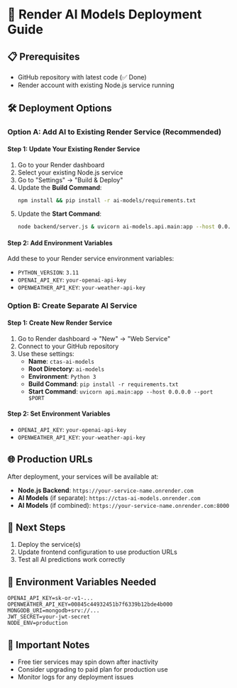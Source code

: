 # 🚀 Render AI Models Deployment Guide

## 📋 Prerequisites
- GitHub repository with latest code (✅ Done)
- Render account with existing Node.js service running

## 🛠️ Deployment Options

### Option A: Add AI to Existing Render Service (Recommended)

#### Step 1: Update Your Existing Render Service
1. Go to your Render dashboard
2. Select your existing Node.js service
3. Go to "Settings" → "Build & Deploy"
4. Update the **Build Command**:
   ```bash
   npm install && pip install -r ai-models/requirements.txt
   ```
5. Update the **Start Command**:
   ```bash
   node backend/server.js & uvicorn ai-models.api.main:app --host 0.0.0.0 --port 8000
   ```

#### Step 2: Add Environment Variables
Add these to your Render service environment variables:
- `PYTHON_VERSION`: `3.11`
- `OPENAI_API_KEY`: `your-openai-api-key`
- `OPENWEATHER_API_KEY`: `your-weather-api-key`

### Option B: Create Separate AI Service

#### Step 1: Create New Render Service
1. Go to Render dashboard → "New" → "Web Service"
2. Connect to your GitHub repository
3. Use these settings:
   - **Name**: `ctas-ai-models`
   - **Root Directory**: `ai-models`
   - **Environment**: `Python 3`
   - **Build Command**: `pip install -r requirements.txt`
   - **Start Command**: `uvicorn api.main:app --host 0.0.0.0 --port $PORT`

#### Step 2: Set Environment Variables
- `OPENAI_API_KEY`: `your-openai-api-key`
- `OPENWEATHER_API_KEY`: `your-weather-api-key`

## 🌐 Production URLs
After deployment, your services will be available at:
- **Node.js Backend**: `https://your-service-name.onrender.com`
- **AI Models** (if separate): `https://ctas-ai-models.onrender.com`
- **AI Models** (if combined): `https://your-service-name.onrender.com:8000`

## 🔧 Next Steps
1. Deploy the service(s)
2. Update frontend configuration to use production URLs
3. Test all AI predictions work correctly

## 📝 Environment Variables Needed
```
OPENAI_API_KEY=sk-or-v1-...
OPENWEATHER_API_KEY=00845c44932451b7f6339b12bde4b000
MONGODB_URI=mongodb+srv://...
JWT_SECRET=your-jwt-secret
NODE_ENV=production
```

## 🚨 Important Notes
- Free tier services may spin down after inactivity
- Consider upgrading to paid plan for production use
- Monitor logs for any deployment issues